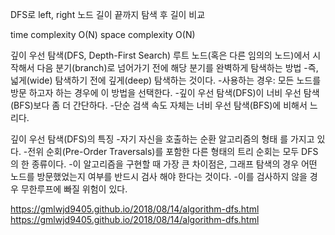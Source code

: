 DFS로 left, right 노드 길이 끝까지 탐색 후 길이 비교

time complexity O(N)
space complexity O(N)

깊이 우선 탐색(DFS, Depth-First Search)
루트 노드(혹은 다른 임의의 노드)에서 시작해서 다음 분기(branch)로 넘어가기 전에 해당 분기를 완벽하게 탐색하는 방법
-즉, 넓게(wide) 탐색하기 전에 깊게(deep) 탐색하는 것이다.
-사용하는 경우: 모든 노드를 방문 하고자 하는 경우에 이 방법을 선택한다.
-깊이 우선 탐색(DFS)이 너비 우선 탐색(BFS)보다 좀 더 간단하다.
-단순 검색 속도 자체는 너비 우선 탐색(BFS)에 비해서 느리다.

깊이 우선 탐색(DFS)의 특징
-자기 자신을 호출하는 순환 알고리즘의 형태 를 가지고 있다.
-전위 순회(Pre-Order Traversals)를 포함한 다른 형태의 트리 순회는 모두 DFS의 한 종류이다.
-이 알고리즘을 구현할 때 가장 큰 차이점은, 그래프 탐색의 경우 어떤 노드를 방문했었는지 여부를 반드시 검사 해야 한다는 것이다.
-이를 검사하지 않을 경우 무한루프에 빠질 위험이 있다.


https://gmlwjd9405.github.io/2018/08/14/algorithm-dfs.html
https://gmlwjd9405.github.io/2018/08/14/algorithm-dfs.html
